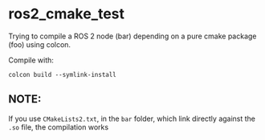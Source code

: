 # ros2_cmake_test

Trying to compile a ROS 2 node (bar) depending on a pure cmake package (foo) using colcon.

Compile with:
```
colcon build --symlink-install
```

## NOTE:

If you use `CMakeLists2.txt`, in the `bar` folder, which link directly against the `.so` file, the compilation works
